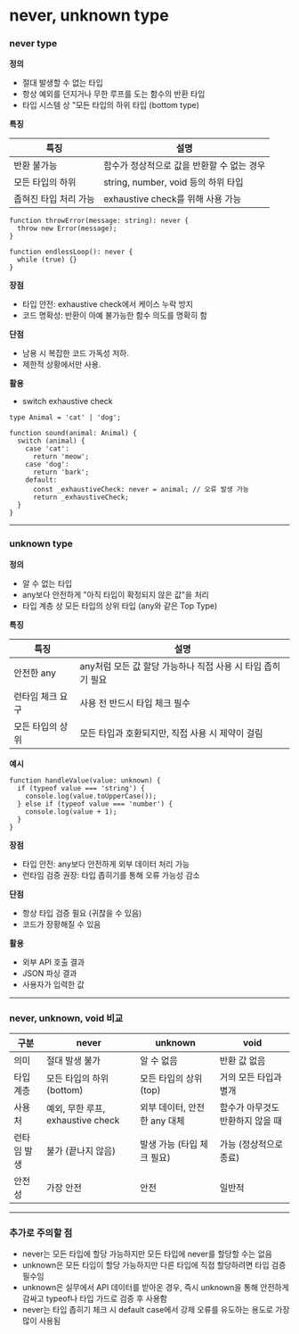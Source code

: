 # never, unknown type

### never type

**정의**

- 절대 발생할 수 없는 타입
- 항상 예외를 던지거나 무한 루프를 도는 함수의 반환 타입
- 타입 시스템 상 "모든 타입의 하위 타입 (bottom type)

**특징**

| 특징                  | 설명                                       |
| --------------------- | ------------------------------------------ |
| 반환 불가능           | 함수가 정상적으로 값을 반환할 수 없는 경우 |
| 모든 타입의 하위      | string, number, void 등의 하위 타입        |
| 좁혀진 타입 처리 가능 | exhaustive check를 위해 사용 가능          |

```tsx
function throwError(message: string): never {
  throw new Error(message);
}

function endlessLoop(): never {
  while (true) {}
}
```

**장점**

- 타입 안전: exhaustive check에서 케이스 누락 방지
- 코드 명확성: 반환이 아예 불가능한 함수 의도를 명확히 함

**단점**

- 남용 시 복잡한 코드 가독성 저하.
- 제한적 상황에서만 사용.

**활용**

- switch exhaustive check

```tsx
type Animal = 'cat' | 'dog';

function sound(animal: Animal) {
  switch (animal) {
    case 'cat':
      return 'meow';
    case 'dog':
      return 'bark';
    default:
      const _exhaustiveCheck: never = animal; // 오류 발생 가능
      return _exhaustiveCheck;
  }
}
```

---

### unknown type

**정의**

- 알 수 없는 타입
- any보다 안전하게 "아직 타입이 확정되지 않은 값"을 처리
- 타입 계층 상 모든 타입의 상위 타입 (any와 같은 Top Type)

**특징**

| 특징             | 설명                                                        |
| ---------------- | ----------------------------------------------------------- |
| 안전한 any       | any처럼 모든 값 할당 가능하나 직접 사용 시 타입 좁히기 필요 |
| 런타임 체크 요구 | 사용 전 반드시 타입 체크 필수                               |
| 모든 타입의 상위 | 모든 타입과 호환되지만, 직접 사용 시 제약이 걸림            |

**예시**

```tsx
function handleValue(value: unknown) {
  if (typeof value === 'string') {
    console.log(value.toUpperCase());
  } else if (typeof value === 'number') {
    console.log(value + 1);
  }
}
```

**장점**

- 타입 안전: any보다 안전하게 외부 데이터 처리 가능
- 런타임 검증 권장: 타입 좁히기를 통해 오류 가능성 감소

**단점**

- 항상 타입 검증 필요 (귀찮을 수 있음)
- 코드가 장황해질 수 있음

**활용**

- 외부 API 호출 결과
- JSON 파싱 결과
- 사용자가 입력한 값

---

### never, unknown, void 비교

| 구분        | never                             | unknown                      | void                             |
| ----------- | --------------------------------- | ---------------------------- | -------------------------------- |
| 의미        | 절대 발생 불가                    | 알 수 없음                   | 반환 값 없음                     |
| 타입 계층   | 모든 타입의 하위 (bottom)         | 모든 타입의 상위 (top)       | 거의 모든 타입과 별개            |
| 사용처      | 예외, 무한 루프, exhaustive check | 외부 데이터, 안전한 any 대체 | 함수가 아무것도 반환하지 않을 때 |
| 런타임 발생 | 불가 (끝나지 않음)                | 발생 가능 (타입 체크 필요)   | 가능 (정상적으로 종료)           |
| 안전성      | 가장 안전                         | 안전                         | 일반적                           |

---

### 추가로 주의할 점

- never는 모든 타입에 할당 가능하지만 모든 타입에 never를 할당할 수는 없음
- unknown은 모든 타입이 할당 가능하지만 다른 타입에 직접 할당하려면 타입 검증 필수임
- unknown은 실무에서 API 데이터를 받아온 경우, 즉시 unknown을 통해 안전하게 감싸고 typeof나 타입 가드로 검증 후 사용함
- never는 타입 좁히기 체크 시 default case에서 강제 오류를 유도하는 용도로 가장 많이 사용됨
